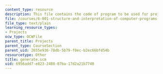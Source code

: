 ```yaml
---
content_type: resource
description: This file contains the code of program to be used for project 3.
file: /courses/6-001-structure-and-interpretation-of-computer-programs-spring-2005/6956add7e823248807ba17d2a21b7740_generate.scm
file_type: text/plain
learning_resource_types:
- Projects
ocw_type: OCWFile
parent_title: Projects
parent_type: CourseSection
parent_uid: 2655e936-78db-5b79-f0ec-b2ec66bfd54b
resourcetype: Other
title: generate.scm
uid: 6956add7-e823-2488-07ba-17d2a21b7740
---
```


